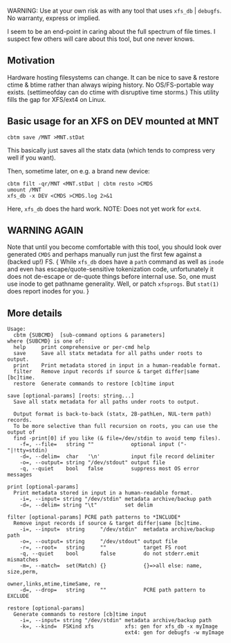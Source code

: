 WARNING: Use at your own risk as with any tool that uses `xfs_db` | `debugfs`.
No warranty, express or implied.

I seem to be an end-point in caring about the full spectrum of file times.  I
suspect few others will care about this tool, but one never knows.

Motivation
----------

Hardware hosting filesystems can change.  It can be nice to save & restore
ctime & btime rather than always wiping history.  No OS/FS-portable way exists.
(settimeofday can do ctime with disruptive time storms.)  This utility fills the
gap for XFS/ext4 on Linux.

Basic usage for an XFS on DEV mounted at MNT
--------------------------------------------
```
cbtm save /MNT >MNT.stDat
```
This basically just saves all the statx data (which tends to compress very
well if you want).

Then, sometime later, on e.g. a brand new device:
```
cbtm filt -qr/MNT <MNT.stDat | cbtm resto >CMDS
umount /MNT
xfs_db -x DEV <CMDS >CMDS.log 2>&1
```
Here, `xfs_db` does the hard work.  NOTE: Does not yet work for `ext4`.

WARNING AGAIN
-------------
Note that until you become comfortable with this tool, you should look over
generated `CMDS` and perhaps manually run just the first few against a (backed
up!) FS.  { While `xfs_db` does have a `path` command as well as `inode` and
even has escape/quote-sensitive tokenization code, unfortunately it does not
de-escape or de-quote things before internal use.  So, one must use inode to get
pathname generality.  Well, or patch `xfsprogs`.  But `stat(1)` does report
inodes for you. }

More details
------------
```
Usage:
  cbtm {SUBCMD}  [sub-command options & parameters]
where {SUBCMD} is one of:
  help     print comprehensive or per-cmd help
  save     Save all statx metadata for all paths under roots to output.
  print    Print metadata stored in input in a human-readable format.
  filter   Remove input records if source & target differ|same [bc]time.
  restore  Generate commands to restore [cb]time input

save [optional-params] [roots: string...]
  Save all statx metadata for all paths under roots to output.
  
  Output format is back-to-back (statx, 2B-pathLen, NUL-term path) records.
  To be more selective than full recursion on roots, you can use the output of
  find -print[0] if you like (& file=/dev/stdin to avoid temp files).
    -f=, --file=   string ""            optional input ("-"|!tty=stdin)
    -d=, --delim=  char   '\n'          input file record delimiter
    -o=, --output= string "/dev/stdout" output file
    -q, --quiet    bool   false         suppress most OS error messages

print [optional-params] 
  Print metadata stored in input in a human-readable format.
    -i=, --input= string "/dev/stdin" metadata archive/backup path
    -d=, --delim= string "\t"         set delim

filter [optional-params] PCRE path patterns to *INCLUDE*
  Remove input records if source & target differ|same [bc]time.
    -i=, --input=  string     "/dev/stdin"  metadata archive/backup path
    -o=, --output= string     "/dev/stdout" output file
    -r=, --root=   string     ""            target FS root
    -q, --quiet    bool       false         do not stderr.emit mismatches
    -m=, --match=  set(Match) {}            {}=>all else: name, size,perm,
                                            owner,links,mtime,timeSame, re
    -d=, --drop=   string     ""            PCRE path pattern to EXCLUDE

restore [optional-params] 
  Generate commands to restore [cb]time input
    -i=, --input= string "/dev/stdin" metadata archive/backup path
    -k=, --kind=  FSKind xfs          xfs: gen for xfs_db -x myImage
                                      ext4: gen for debugfs -w myImage
```
